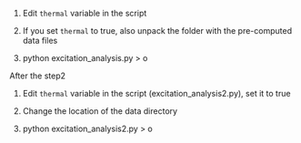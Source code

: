 
1. Edit `thermal` variable in the script

2. If you set `thermal` to true, also unpack the folder with the pre-computed data files

3. python excitation_analysis.py > o


After the step2

1. Edit `thermal` variable in the script  (excitation_analysis2.py), set it to true

2. Change the location of the data directory

3. python excitation_analysis2.py > o

